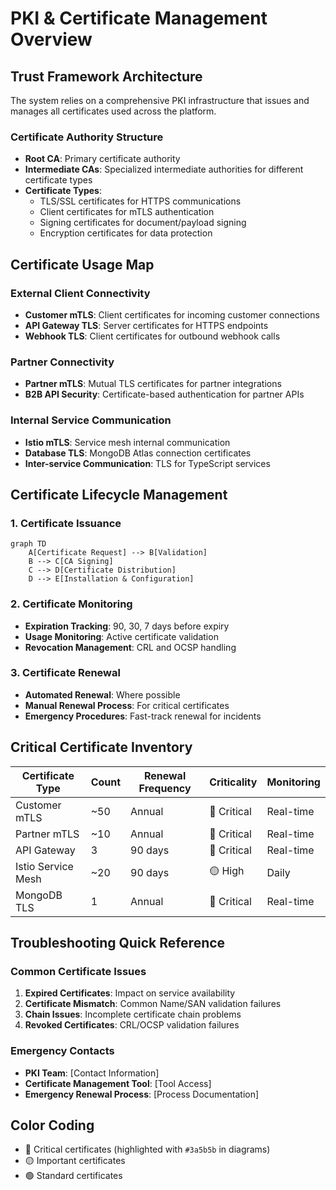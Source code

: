 # PKI & Certificate Management Overview

## Trust Framework Architecture

The system relies on a comprehensive PKI infrastructure that issues and manages all certificates used across the platform.

### Certificate Authority Structure
- **Root CA**: Primary certificate authority
- **Intermediate CAs**: Specialized intermediate authorities for different certificate types
- **Certificate Types**:
  - TLS/SSL certificates for HTTPS communications
  - Client certificates for mTLS authentication
  - Signing certificates for document/payload signing
  - Encryption certificates for data protection

## Certificate Usage Map

### External Client Connectivity
- **Customer mTLS**: Client certificates for incoming customer connections
- **API Gateway TLS**: Server certificates for HTTPS endpoints
- **Webhook TLS**: Client certificates for outbound webhook calls

### Partner Connectivity  
- **Partner mTLS**: Mutual TLS certificates for partner integrations
- **B2B API Security**: Certificate-based authentication for partner APIs

### Internal Service Communication
- **Istio mTLS**: Service mesh internal communication
- **Database TLS**: MongoDB Atlas connection certificates
- **Inter-service Communication**: TLS for TypeScript services

## Certificate Lifecycle Management

### 1. Certificate Issuance
```mermaid
graph TD
    A[Certificate Request] --> B[Validation]
    B --> C[CA Signing]
    C --> D[Certificate Distribution]
    D --> E[Installation & Configuration]
```

### 2. Certificate Monitoring
- **Expiration Tracking**: 90, 30, 7 days before expiry
- **Usage Monitoring**: Active certificate validation
- **Revocation Management**: CRL and OCSP handling

### 3. Certificate Renewal
- **Automated Renewal**: Where possible
- **Manual Renewal Process**: For critical certificates
- **Emergency Procedures**: Fast-track renewal for incidents

## Critical Certificate Inventory

| Certificate Type | Count | Renewal Frequency | Criticality | Monitoring |
|------------------|-------|-------------------|-------------|------------|
| Customer mTLS | ~50 | Annual | 🔴 Critical | Real-time |
| Partner mTLS | ~10 | Annual | 🔴 Critical | Real-time |
| API Gateway | 3 | 90 days | 🔴 Critical | Real-time |
| Istio Service Mesh | ~20 | 90 days | 🟡 High | Daily |
| MongoDB TLS | 1 | Annual | 🔴 Critical | Real-time |

## Troubleshooting Quick Reference

### Common Certificate Issues
1. **Expired Certificates**: Impact on service availability
2. **Certificate Mismatch**: Common Name/SAN validation failures  
3. **Chain Issues**: Incomplete certificate chain problems
4. **Revoked Certificates**: CRL/OCSP validation failures

### Emergency Contacts
- **PKI Team**: [Contact Information]
- **Certificate Management Tool**: [Tool Access]
- **Emergency Renewal Process**: [Process Documentation]

## Color Coding
- 🔴 Critical certificates (highlighted with `#3a5b5b` in diagrams)
- 🟡 Important certificates  
- 🟢 Standard certificates